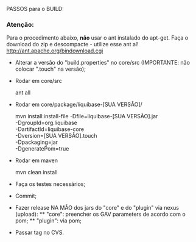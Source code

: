 PASSOS para o BUILD:

### Atenção: 

Para o procedimento abaixo, **não** usar o ant instalado do apt-get.
Faça o download do zip e descompacte - utilize esse ant aí!
http://ant.apache.org/bindownload.cgi

* Alterar a versão do "build.properties" no core/src (IMPORTANTE: não colocar ".touch" na versão);
* Rodar em core/src 

	ant all

* Rodar em core/package/liquibase-[SUA VERSÂO]/ 

	mvn install:install-file -Dfile=liquibase-[SUA VERSÃO].jar \
	                     -DgroupId=org.liquibase \
	                     -DartifactId=liquibase-core \
	                     -Dversion=[SUA VERSÃO].touch \
	                     -Dpackaging=jar \
	                     -DgeneratePom=true
* Rodar em maven 

	mvn clean install

* Faça os testes necessários;
* Commit;
* Fazer release NA MÃO dos jars do "core" e do "plugin" via nexus (upload):
** "core": preencher os GAV parameters de acordo com o pom;
** "plugin": via pom;
* Passar tag no CVS.
